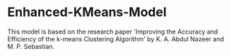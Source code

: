 # Enhanced-KMeans-Model
This model is based on the research paper 'Improving the Accuracy and Efficiency of the k-means Clustering Algorithm' by K. A. Abdul Nazeer and M. P. Sebastian.
